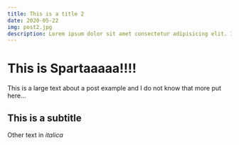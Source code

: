 ```yaml
---
title: This is a title 2
date: 2020-05-22
img: post2.jpg
description: Lorem ipsum dolor sit amet consectetur adipisicing elit. Iusto, animi quod. Recusandae officia harum iusto autem ex distinctio voluptatem? Deserunt voluptate excepturi esse, fugiat autem laborum minima inventore magnam mollitia ullam consectetur quod vitae dicta facilis neque aperiam expedita magni illo. Odio quae nisi, corrupti fugiat quibusdam consequatur in impedit!
---
```


# This is Spartaaaaa!!!!

This is a large text about a post example and I do not know that more put here...

## This is a subtitle

Other text in *italica*